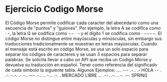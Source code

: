 # Ejercicio Codigo Morse
El Código Morse permite codificar cada caracter del abecedario como una secuencia de
"puntos" y "guiones". Por ejemplo, la letra A se codifica como · -, la letra Q se codifica como
−− · - y el dígito 1 se codifica como · −−−−.
El código Morse no distingue entre mayúsculas y minúsculas, sin embargo sus traducciones
tradicionalmente se muestran en letras mayúsculas. Cuando el mensaje está escrito en
código Morse, se usa un solo espacio para separar los códigos de caracteres y se usan 3
espacios para separar palabras.
Se solicita llevar a cabo un API que reciba un Codigo Morse y devuelva su
traducción en español. Tener como referencia del significado de cada símbolo la
siguiente tabla.
Algunos Ejemplos:
.... --- .-.. .- HOLA
-- . .-. -.-. .- -.. --- .-.. .. -... .-. . MERCADO LIBRE
... .--. .-. .. -. --. SPRING

